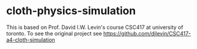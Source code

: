 # cloth-physics-simulation

This is based on Prof. David I.W. Levin's course CSC417 at university of toronto. To see the original project see https://github.com/dilevin/CSC417-a4-cloth-simulation
